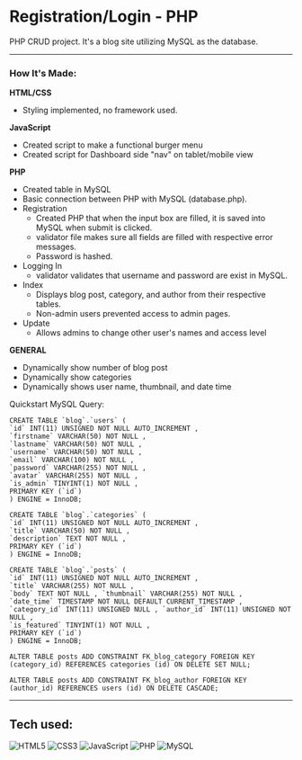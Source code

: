 # Registration/Login - PHP

PHP CRUD project. It's a blog site utilizing MySQL as the database.

<hr>

### How It's Made:

**HTML/CSS**

- Styling implemented, no framework used.

**JavaScript**

- Created script to make a functional burger menu
- Created script for Dashboard side "nav" on tablet/mobile view

**PHP**

- Created table in MySQL
- Basic connection between PHP with MySQL (database.php).
- Registration
  - Created PHP that when the input box are filled, it is saved into MySQL when submit is clicked.
  - validator file makes sure all fields are filled with respective error messages.
  - Password is hashed.
- Logging In
  - validator validates that username and password are exist in MySQL.
- Index
  - Displays blog post, category, and author from their respective tables.
  - Non-admin users prevented access to admin pages.
- Update
  - Allows admins to change other user's names and access level

**GENERAL**

- Dynamically show number of blog post
- Dynamically show categories
- Dynamically shows user name, thumbnail, and date time

Quickstart MySQL Query:

```
CREATE TABLE `blog`.`users` (
`id` INT(11) UNSIGNED NOT NULL AUTO_INCREMENT ,
`firstname` VARCHAR(50) NOT NULL ,
`lastname` VARCHAR(50) NOT NULL ,
`username` VARCHAR(50) NOT NULL ,
`email` VARCHAR(100) NOT NULL ,
`password` VARCHAR(255) NOT NULL ,
`avatar` VARCHAR(255) NOT NULL ,
`is_admin` TINYINT(1) NOT NULL ,
PRIMARY KEY (`id`)
) ENGINE = InnoDB;
```

```
CREATE TABLE `blog`.`categories` (
`id` INT(11) UNSIGNED NOT NULL AUTO_INCREMENT ,
`title` VARCHAR(50) NOT NULL ,
`description` TEXT NOT NULL ,
PRIMARY KEY (`id`)
) ENGINE = InnoDB;
```

```
CREATE TABLE `blog`.`posts` (
`id` INT(11) UNSIGNED NOT NULL AUTO_INCREMENT ,
`title` VARCHAR(255) NOT NULL ,
`body` TEXT NOT NULL , `thumbnail` VARCHAR(255) NOT NULL ,
`date_time` TIMESTAMP NOT NULL DEFAULT CURRENT_TIMESTAMP ,
`category_id` INT(11) UNSIGNED NULL , `author_id` INT(11) UNSIGNED NOT NULL ,
`is_featured` TINYINT(1) NOT NULL ,
PRIMARY KEY (`id`)
) ENGINE = InnoDB;
```

```
ALTER TABLE posts ADD CONSTRAINT FK_blog_category FOREIGN KEY (category_id) REFERENCES categories (id) ON DELETE SET NULL;
```

```
ALTER TABLE posts ADD CONSTRAINT FK_blog_author FOREIGN KEY (author_id) REFERENCES users (id) ON DELETE CASCADE;
```

<hr>

## Tech used:

![HTML5](https://img.shields.io/badge/-HTML5-1d1f21?style=flat&logo=HTML5)
![CSS3](https://img.shields.io/badge/-CSS3-1d1f21?style=flat&logo=CSS3)
![JavaScript](https://img.shields.io/badge/-JavaScript-1d1f21?style=flat&logo=javascript)
![PHP](https://img.shields.io/badge/PHP-1d1f21?&logo=php)
![MySQL](https://img.shields.io/badge/-MySQL-1d1f21?style=flat&logo=MySQL)
